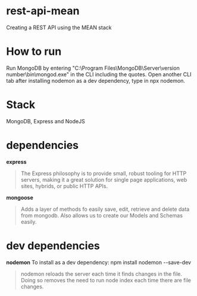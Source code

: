 # rest-api-mean
Creating a REST API using the MEAN stack

# How to run
Run MongoDB by entering "C:\Program Files\MongoDB\Server\version number\bin\mongod.exe" in the CLI including the quotes.
Open another CLI tab after installing nodemon as a dev dependency, type in npx nodemon.

# Stack
MongoDB, Express and NodeJS

# dependencies
**express**
> The Express philosophy is to provide small, robust tooling for HTTP servers, making it a great solution for single page applications, web sites, hybrids, or public HTTP APIs.

**mongoose**
> Adds a layer of methods fo easily save, edit, retrieve and delete data from mongodb. Also allows us to create our Models and Schemas easily.

# dev dependencies
**nodemon**
To install as a dev dependency:
npm install nodemon --save-dev
> nodemon reloads the server each time it finds changes in the file. Doing so removes the need to run node index each time there are file changes.
